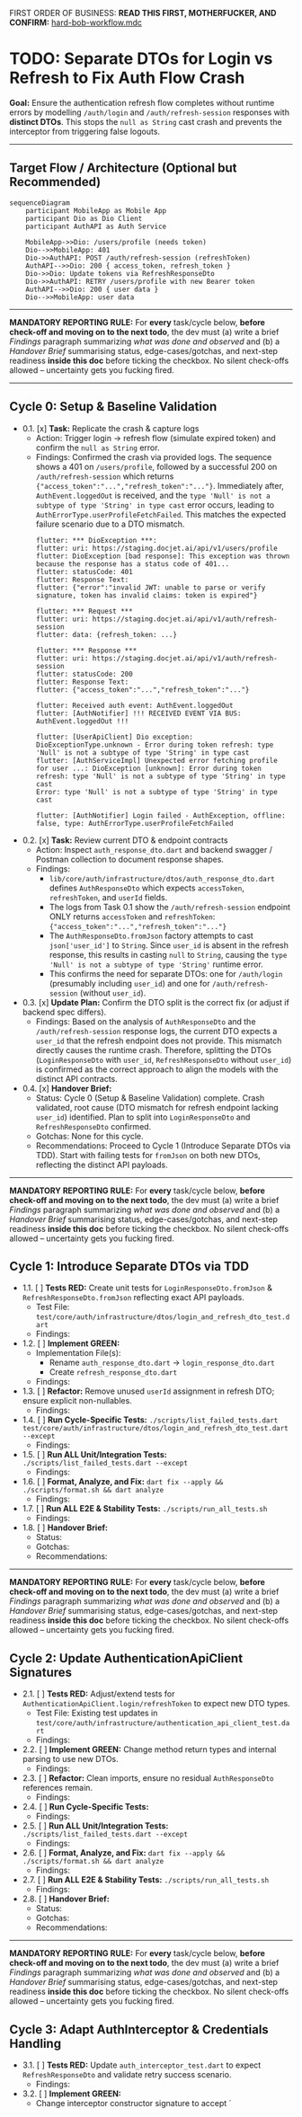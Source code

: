 FIRST ORDER OF BUSINESS:
**READ THIS FIRST, MOTHERFUCKER, AND CONFIRM:** [hard-bob-workflow.mdc](../../../.cursor/rules/hard-bob-workflow.mdc)

# TODO: Separate DTOs for Login vs Refresh to Fix Auth Flow Crash

**Goal:** Ensure the authentication refresh flow completes without runtime errors by modelling `/auth/login` and `/auth/refresh-session` responses with **distinct DTOs**. This stops the `null as String` cast crash and prevents the interceptor from triggering false logouts.

---

## Target Flow / Architecture (Optional but Recommended)

```mermaid
sequenceDiagram
    participant MobileApp as Mobile App
    participant Dio as Dio Client
    participant AuthAPI as Auth Service

    MobileApp->>Dio: /users/profile (needs token)
    Dio-->>MobileApp: 401
    Dio->>AuthAPI: POST /auth/refresh-session (refreshToken)
    AuthAPI-->>Dio: 200 { access_token, refresh_token }
    Dio->>Dio: Update tokens via RefreshResponseDto
    Dio->>AuthAPI: RETRY /users/profile with new Bearer token
    AuthAPI-->>Dio: 200 { user data }
    Dio-->>MobileApp: user data
```

---

**MANDATORY REPORTING RULE:** For **every** task/cycle below, **before check-off and moving on to the next todo**, the dev must (a) write a brief *Findings* paragraph summarizing *what was done and observed* and (b) a *Handover Brief* summarising status, edge-cases/gotchas, and next-step readiness **inside this doc** before ticking the checkbox. No silent check-offs allowed – uncertainty gets you fucking fired.

---

## Cycle 0: Setup & Baseline Validation

* 0.1. [x] **Task:** Replicate the crash & capture logs
    * Action: Trigger login → refresh flow (simulate expired token) and confirm the `null as String` error.
    * Findings: Confirmed the crash via provided logs. The sequence shows a 401 on `/users/profile`, followed by a successful 200 on `/auth/refresh-session` which returns `{"access_token":"...","refresh_token":"..."}`. Immediately after, `AuthEvent.loggedOut` is received, and the `type 'Null' is not a subtype of type 'String' in type cast` error occurs, leading to `AuthErrorType.userProfileFetchFailed`. This matches the expected failure scenario due to a DTO mismatch.
        ```
        flutter: *** DioException ***:
        flutter: uri: https://staging.docjet.ai/api/v1/users/profile
        flutter: DioException [bad response]: This exception was thrown because the response has a status code of 401...
        flutter: statusCode: 401
        flutter: Response Text:
        flutter: {"error":"invalid JWT: unable to parse or verify signature, token has invalid claims: token is expired"}

        flutter: *** Request ***
        flutter: uri: https://staging.docjet.ai/api/v1/auth/refresh-session
        flutter: data: {refresh_token: ...}

        flutter: *** Response ***
        flutter: uri: https://staging.docjet.ai/api/v1/auth/refresh-session
        flutter: statusCode: 200
        flutter: Response Text:
        flutter: {"access_token":"...","refresh_token":"..."}

        flutter: Received auth event: AuthEvent.loggedOut
        flutter: [AuthNotifier] !!! RECEIVED EVENT VIA BUS: AuthEvent.loggedOut !!!

        flutter: [UserApiClient] Dio exception: DioExceptionType.unknown - Error during token refresh: type 'Null' is not a subtype of type 'String' in type cast
        flutter: [AuthServiceImpl] Unexpected error fetching profile for user ...: DioException [unknown]: Error during token refresh: type 'Null' is not a subtype of type 'String' in type cast
        Error: type 'Null' is not a subtype of type 'String' in type cast

        flutter: [AuthNotifier] Login failed - AuthException, offline: false, type: AuthErrorType.userProfileFetchFailed
        ```
* 0.2. [x] **Task:** Review current DTO & endpoint contracts
    * Action: Inspect `auth_response_dto.dart` and backend swagger / Postman collection to document response shapes.
    * Findings:
        *   `lib/core/auth/infrastructure/dtos/auth_response_dto.dart` defines `AuthResponseDto` which expects `accessToken`, `refreshToken`, and `userId` fields.
        *   The logs from Task 0.1 show the `/auth/refresh-session` endpoint ONLY returns `accessToken` and `refreshToken`:
            `{"access_token":"...","refresh_token":"..."}`
        *   The `AuthResponseDto.fromJson` factory attempts to cast `json['user_id']` to `String`. Since `user_id` is absent in the refresh response, this results in casting `null` to `String`, causing the `type 'Null' is not a subtype of type 'String'` runtime error.
        *   This confirms the need for separate DTOs: one for `/auth/login` (presumably including `user_id`) and one for `/auth/refresh-session` (without `user_id`).
* 0.3. [x] **Update Plan:** Confirm the DTO split is the correct fix (or adjust if backend spec differs).
    * Findings: Based on the analysis of `AuthResponseDto` and the `/auth/refresh-session` response logs, the current DTO expects a `user_id` that the refresh endpoint does not provide. This mismatch directly causes the runtime crash. Therefore, splitting the DTOs (`LoginResponseDto` with `user_id`, `RefreshResponseDto` without `user_id`) is confirmed as the correct approach to align the models with the distinct API contracts.
* 0.4. [x] **Handover Brief:**
    * Status: Cycle 0 (Setup & Baseline Validation) complete. Crash validated, root cause (DTO mismatch for refresh endpoint lacking `user_id`) identified. Plan to split into `LoginResponseDto` and `RefreshResponseDto` confirmed.
    * Gotchas: None for this cycle.
    * Recommendations: Proceed to Cycle 1 (Introduce Separate DTOs via TDD). Start with failing tests for `fromJson` on both new DTOs, reflecting the distinct API payloads.

---

**MANDATORY REPORTING RULE:** For **every** task/cycle below, **before check-off and moving on to the next todo**, the dev must (a) write a brief *Findings* paragraph summarizing *what was done and observed* and (b) a *Handover Brief* summarising status, edge-cases/gotchas, and next-step readiness **inside this doc** before ticking the checkbox. No silent check-offs allowed – uncertainty gets you fucking fired.

## Cycle 1: Introduce Separate DTOs via TDD

* 1.1. [ ] **Tests RED:** Create unit tests for `LoginResponseDto.fromJson` & `RefreshResponseDto.fromJson` reflecting exact API payloads.
    * Test File: `test/core/auth/infrastructure/dtos/login_and_refresh_dto_test.dart`
    * Findings:
* 1.2. [ ] **Implement GREEN:**
    * Implementation File(s):
        * Rename `auth_response_dto.dart` → `login_response_dto.dart`
        * Create `refresh_response_dto.dart`
    * Findings:
* 1.3. [ ] **Refactor:** Remove unused `userId` assignment in refresh DTO; ensure explicit non-nullables.
    * Findings:
* 1.4. [ ] **Run Cycle-Specific Tests:** `./scripts/list_failed_tests.dart test/core/auth/infrastructure/dtos/login_and_refresh_dto_test.dart --except`
    * Findings:
* 1.5. [ ] **Run ALL Unit/Integration Tests:** `./scripts/list_failed_tests.dart --except`
    * Findings:
* 1.6. [ ] **Format, Analyze, and Fix:** `dart fix --apply && ./scripts/format.sh && dart analyze`
    * Findings:
* 1.7. [ ] **Run ALL E2E & Stability Tests:** `./scripts/run_all_tests.sh`
    * Findings:
* 1.8. [ ] **Handover Brief:**
    * Status:
    * Gotchas:
    * Recommendations:

---
**MANDATORY REPORTING RULE:** For **every** task/cycle below, **before check-off and moving on to the next todo**, the dev must (a) write a brief *Findings* paragraph summarizing *what was done and observed* and (b) a *Handover Brief* summarising status, edge-cases/gotchas, and next-step readiness **inside this doc** before ticking the checkbox. No silent check-offs allowed – uncertainty gets you fucking fired.

## Cycle 2: Update AuthenticationApiClient Signatures

* 2.1. [ ] **Tests RED:** Adjust/extend tests for `AuthenticationApiClient.login/refreshToken` to expect new DTO types.
    * Test File: Existing test updates in `test/core/auth/infrastructure/authentication_api_client_test.dart`
    * Findings:
* 2.2. [ ] **Implement GREEN:** Change method return types and internal parsing to use new DTOs.
    * Findings:
* 2.3. [ ] **Refactor:** Clean imports, ensure no residual `AuthResponseDto` references remain.
    * Findings:
* 2.4. [ ] **Run Cycle-Specific Tests:**
    * Findings:
* 2.5. [ ] **Run ALL Unit/Integration Tests:** `./scripts/list_failed_tests.dart --except`
    * Findings:
* 2.6. [ ] **Format, Analyze, and Fix:** `dart fix --apply && ./scripts/format.sh && dart analyze`
    * Findings:
* 2.7. [ ] **Run ALL E2E & Stability Tests:** `./scripts/run_all_tests.sh`
    * Findings:
* 2.8. [ ] **Handover Brief:**
    * Status:
    * Gotchas:
    * Recommendations:

---
**MANDATORY REPORTING RULE:** For **every** task/cycle below, **before check-off and moving on to the next todo**, the dev must (a) write a brief *Findings* paragraph summarizing *what was done and observed* and (b) a *Handover Brief* summarising status, edge-cases/gotchas, and next-step readiness **inside this doc** before ticking the checkbox. No silent check-offs allowed – uncertainty gets you fucking fired.

## Cycle 3: Adapt AuthInterceptor & Credentials Handling

* 3.1. [ ] **Tests RED:** Update `auth_interceptor_test.dart` to expect `RefreshResponseDto` and validate retry success scenario.
    * Findings:
* 3.2. [ ] **Implement GREEN:**
    * Change interceptor constructor signature to accept `